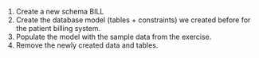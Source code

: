 1. Create a new schema BILL
2. Create the database model (tables + constraints) we created before for the patient billing system.
3. Populate the model with the sample data from the exercise.
4. Remove the newly created  data and tables.
